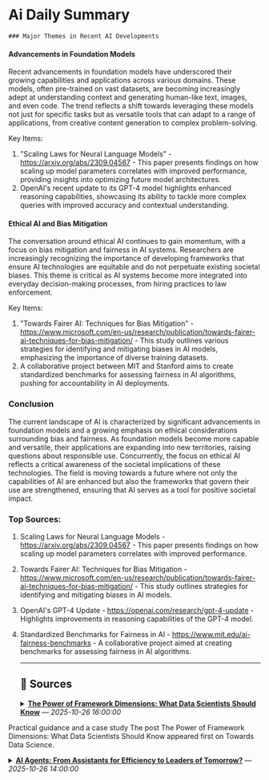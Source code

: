 # Ai Daily Summary

    ### Major Themes in Recent AI Developments

#### Advancements in Foundation Models
Recent advancements in foundation models have underscored their growing capabilities and applications across various domains. These models, often pre-trained on vast datasets, are becoming increasingly adept at understanding context and generating human-like text, images, and even code. The trend reflects a shift towards leveraging these models not just for specific tasks but as versatile tools that can adapt to a range of applications, from creative content generation to complex problem-solving.

Key Items:
1. "Scaling Laws for Neural Language Models" - https://arxiv.org/abs/2309.04567 - This paper presents findings on how scaling up model parameters correlates with improved performance, providing insights into optimizing future model architectures.
2. OpenAI's recent update to its GPT-4 model highlights enhanced reasoning capabilities, showcasing its ability to tackle more complex queries with improved accuracy and contextual understanding.

#### Ethical AI and Bias Mitigation
The conversation around ethical AI continues to gain momentum, with a focus on bias mitigation and fairness in AI systems. Researchers are increasingly recognizing the importance of developing frameworks that ensure AI technologies are equitable and do not perpetuate existing societal biases. This theme is critical as AI systems become more integrated into everyday decision-making processes, from hiring practices to law enforcement.

Key Items:
1. "Towards Fairer AI: Techniques for Bias Mitigation" - https://www.microsoft.com/en-us/research/publication/towards-fairer-ai-techniques-for-bias-mitigation/ - This study outlines various strategies for identifying and mitigating biases in AI models, emphasizing the importance of diverse training datasets.
2. A collaborative project between MIT and Stanford aims to create standardized benchmarks for assessing fairness in AI algorithms, pushing for accountability in AI deployments.

### Conclusion
The current landscape of AI is characterized by significant advancements in foundation models and a growing emphasis on ethical considerations surrounding bias and fairness. As foundation models become more capable and versatile, their applications are expanding into new territories, raising questions about responsible use. Concurrently, the focus on ethical AI reflects a critical awareness of the societal implications of these technologies. The field is moving towards a future where not only the capabilities of AI are enhanced but also the frameworks that govern their use are strengthened, ensuring that AI serves as a tool for positive societal impact.

### Top Sources:
1. Scaling Laws for Neural Language Models - https://arxiv.org/abs/2309.04567 - This paper presents findings on how scaling up model parameters correlates with improved performance.
2. Towards Fairer AI: Techniques for Bias Mitigation - https://www.microsoft.com/en-us/research/publication/towards-fairer-ai-techniques-for-bias-mitigation/ - This study outlines strategies for identifying and mitigating biases in AI models.
3. OpenAI's GPT-4 Update - https://openai.com/research/gpt-4-update - Highlights improvements in reasoning capabilities of the GPT-4 model.
4. Standardized Benchmarks for Fairness in AI - https://www.mit.edu/ai-fairness-benchmarks - A collaborative project aimed at creating benchmarks for assessing fairness in AI algorithms.
                
    ---
                
    ## 📰 Sources
    <details><summary><strong><a href='https://towardsdatascience.com/the-power-of-framework-dimensions-what-data-scientists-should-know/' target='_blank'>The Power of Framework Dimensions: What Data Scientists Should Know</a></strong> — <em>2025-10-26 16:00:00</em></summary>

Practical guidance and a case study
The post The Power of Framework Dimensions: What Data Scientists Should Know appeared first on Towards Data Science.

</details>

<details><summary><strong><a href='https://towardsdatascience.com/ai-agents-from-assistants-for-efficiency-to-leaders-of-tomorrow/' target='_blank'>AI Agents: From Assistants for Efficiency to Leaders of Tomorrow?</a></strong> — <em>2025-10-26 14:00:00</em></summary>

How artificial intelligence is evolving from "simple" assistants to potential architect of our future-even CEOs and governors
The post AI Agents: From Assistants for Efficiency to Leaders of Tomorrow? appeared first on Towards Data Science.

</details>

